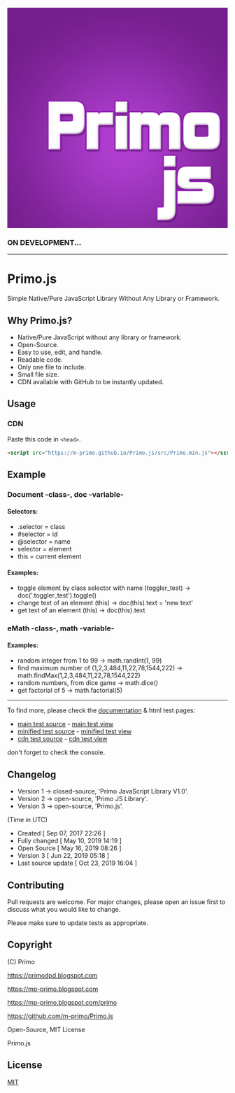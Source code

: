 <p align="center">
  <img align="center" src="icon.png" alt="icon" />
</p>


### ON DEVELOPMENT...

---

# Primo.js
Simple Native/Pure JavaScript Library Without Any Library or Framework.


## Why Primo.js?
- Native/Pure JavaScript without any library or framework.
- Open-Source.
- Easy to use, edit, and handle.
- Readable code.
- Only one file to include.
- Small file size.
- CDN available with GitHub to be instantly updated.


## Usage
### CDN
Paste this code in ```<head>```.
```html
<script src="https://m-primo.github.io/Primo.js/src/Primo.min.js"></script>
```


## Example
### Document -class-, doc -variable-
#### Selectors:
* .selector = class
* #selector = id
* @selector = name
* selector = element
* this = current element

#### Examples:
* toggle element by class selector with name (toggler_test) -> doc('.toggler_test').toggle()
* change text of an element (this) -> doc(this).text = 'new text'
* get text of an element (this) -> doc(this).text

### eMath -class-, math -variable-
#### Examples:
* random integer from 1 to 99 -> math.randInt(1, 99)
* find maximum number of (1,2,3,484,11,22,78,1544,222) -> math.findMax(1,2,3,484,11,22,78,1544,222)
* random numbers, from dice game -> math.dice()
* get factorial of 5 -> math.factorial(5)

---

To find more, please check the [documentation](docs/documentation.md) & html test pages:
* [main test source](test/primojs.html) - [main test view](https://m-primo.github.io/Primo.js/test/primojs.html)
* [minified test source](test/mintest.html) - [minified test view](https://m-primo.github.io/Primo.js/test/mintest.html)
* [cdn test source](test/cdntest.html) - [cdn test view](https://m-primo.github.io/Primo.js/test/cdntest.html)

don't forget to check the console.


## Changelog
* Version 1 -> closed-source, 'Primo JavaScript Library V1.0'.
* Version 2 -> open-source, 'Primo JS Library'.
* Version 3 -> open-source, 'Primo.js'.

(Time in UTC)
* Created                 [   Sep 07, 2017 22:26    ]
* Fully changed           [   May 10, 2019 14:19    ]
* Open Source             [   May 16, 2019 08:26    ]
* Version 3               [   Jun 22, 2019 05:18    ]
* Last source update      [   Oct 23, 2019 16:04    ]


## Contributing
Pull requests are welcome. For major changes, please open an issue first to discuss what you would like to change.

Please make sure to update tests as appropriate.


## Copyright
(C) Primo

https://primodpd.blogspot.com

https://mp-primo.blogspot.com

https://mp-primo.blogspot.com/primo

https://github.com/m-primo/Primo.js

Open-Source, MIT License

Primo.js


## License
[MIT](https://choosealicense.com/licenses/mit/)
